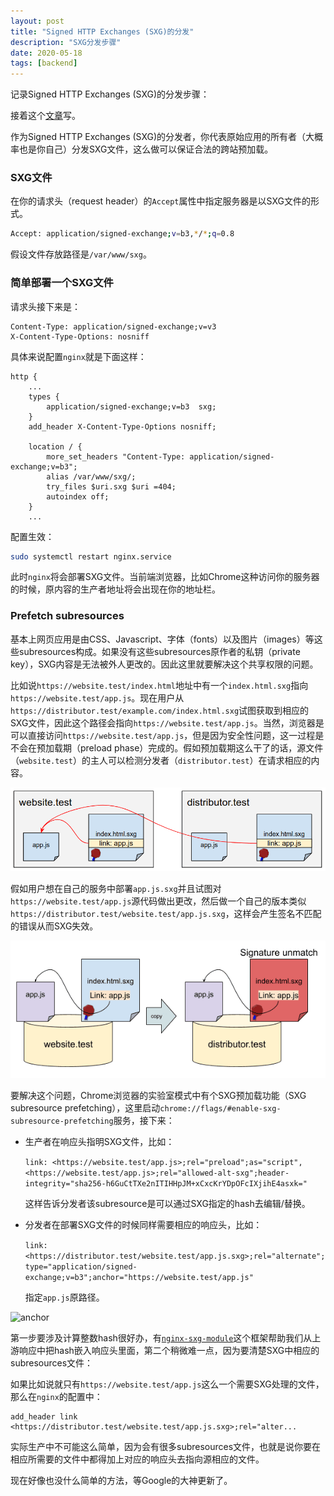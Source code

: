 ```yaml
---
layout: post
title: "Signed HTTP Exchanges (SXG)的分发"
description: "SXG分发步骤"
date: 2020-05-18
tags: [backend]
---
```


记录Signed HTTP Exchanges (SXG)的分发步骤：

接着这个[文章](https://tinniccii.netlify.app/signed-http-exchanges-(sxg)%E7%9A%84%E5%AE%89%E8%A3%85%E6%AD%A5%E9%AA%A4)写。

作为Signed HTTP Exchanges (SXG)的分发者，你代表原始应用的所有者（大概率也是你自己）分发SXG文件，这么做可以保证合法的跨站预加载。

<!--more-->

### SXG文件

在你的请求头（request header）的```Accept```属性中指定服务器是以SXG文件的形式。

```bash
Accept: application/signed-exchange;v=b3,*/*;q=0.8
```

假设文件存放路径是```/var/www/sxg```。

### 简单部署一个SXG文件

请求头接下来是：

```text
Content-Type: application/signed-exchange;v=v3
X-Content-Type-Options: nosniff
```

具体来说配置```nginx```就是下面这样：

```nginx
http {
    ...
    types {
        application/signed-exchange;v=b3  sxg;
    }
    add_header X-Content-Type-Options nosniff;

    location / {
        more_set_headers "Content-Type: application/signed-exchange;v=b3";
        alias /var/www/sxg/;
        try_files $uri.sxg $uri =404;
        autoindex off;
    }
    ...
```

配置生效：

```bash
sudo systemctl restart nginx.service
```

此时```nginx```将会部署SXG文件。当前端浏览器，比如Chrome这种访问你的服务器的时候，原内容的生产者地址将会出现在你的地址栏。

### Prefetch subresources

基本上网页应用是由CSS、Javascript、字体（fonts）以及图片（images）等这些subresources构成。如果没有这些subresources原作者的私钥（private key），SXG内容是无法被外人更改的。因此这里就要解决这个共享权限的问题。

比如说```https://website.test/index.html```地址中有一个```index.html.sxg```指向```https://website.test/app.js```。现在用户从```https://distributor.test/example.com/index.html.sxg```试图获取到相应的SXG文件，因此这个路径会指向```https://website.test/app.js```。当然，浏览器是可以直接访问```https://website.test/app.js```，但是因为安全性问题，这一过程是不会在预加载期（preload phase）完成的。假如预加载期这么干了的话，源文件（```website.test```）的主人可以检测分发者（```distributor.test```）在请求相应的内容。

![linking](../images/2020-05-18/linking.png)

假如用户想在自己的服务中部署```app.js.sxg```并且试图对```https://website.test/app.js```源代码做出更改，然后做一个自己的版本类似```https://distributor.test/website.test/app.js.sxg```，这样会产生签名不匹配的错误从而SXG失效。

![rewritten](../images/2020-05-18/rewritten.png)

要解决这个问题，Chrome浏览器的实验室模式中有个SXG预加载功能（SXG subresource prefetching），这里启动```chrome://flags/#enable-sxg-subresource-prefetching```服务，接下来：

- 生产者在响应头指明SXG文件，比如：

  ```link: <https://website.test/app.js>;rel="preload";as="script",<https://website.test/app.js>;rel="allowed-alt-sxg";header-integrity="sha256-h6GuCtTXe2nITIHHpJM+xCxcKrYDpOFcIXjihE4asxk="```

  这样告诉分发者该subresource是可以通过SXG指定的hash去编辑/替换。

- 分发者在部署SXG文件的时候同样需要相应的响应头，比如：

  ```link: <https://distributor.test/website.test/app.js.sxg>;rel="alternate";type="application/signed-exchange;v=b3";anchor="https://website.test/app.js"```

  指定```app.js```原路径。

![anchor](../images/2020-05-18/anchor.png)

第一步要涉及计算整数hash很好办，有[`nginx-sxg-module`](https://github.com/google/nginx-sxg-module)这个框架帮助我们从上游响应中把hash嵌入响应头里面，第二个稍微难一点，因为要清楚SXG中相应的subresources文件：

如果比如说就只有```https://website.test/app.js```这么一个需要SXG处理的文件，那么在```nginx```的配置中：

```
add_header link <https://distributor.test/website.test/app.js.sxg>;rel="alter...
```

实际生产中不可能这么简单，因为会有很多subresources文件，也就是说你要在相应所需要的文件中都得加上对应的响应头去指向源相应的文件。

现在好像也没什么简单的方法，等Google的大神更新了。

